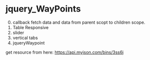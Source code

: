 # jquery_WayPoints
0. callback fetch data and data from parent scopt to children scope.
1. Table Responsive
2. slider
3. vertical tabs
4. jqueryWaypoint

get resource from here:
https://api.myjson.com/bins/3ss6j